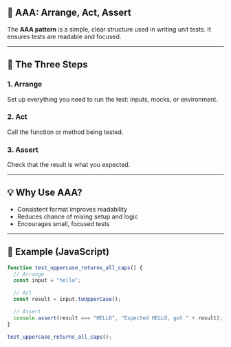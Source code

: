 ## 📐 AAA: Arrange, Act, Assert

The **AAA pattern** is a simple, clear structure used in writing unit tests. It ensures tests are readable and focused.

---

## 🧩 The Three Steps

### 1. Arrange

Set up everything you need to run the test: inputs, mocks, or environment.

### 2. Act

Call the function or method being tested.

### 3. Assert

Check that the result is what you expected.

---

## 💡 Why Use AAA?

- Consistent format improves readability
- Reduces chance of mixing setup and logic
- Encourages small, focused tests

---

## 🧪 Example (JavaScript)

```js
function test_uppercase_returns_all_caps() {
  // Arrange
  const input = "hello";

  // Act
  const result = input.toUpperCase();

  // Assert
  console.assert(result === "HELLO", "Expected HELLO, got " + result);
}

test_uppercase_returns_all_caps();
```

